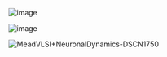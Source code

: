![image](https://user-images.githubusercontent.com/71346897/190018776-7faab1c3-406d-4ae4-97c2-b95c8b2a74e8.jpeg)

![image](https://user-images.githubusercontent.com/71346897/190534336-c3e8790a-6e20-402e-b0ee-f82ff51f8cc7.jpeg)

![MeadVLSI+NeuronalDynamics-DSCN1750](https://github.com/rtrelease/Jetson-Symbolics/assets/71346897/eab3afee-a627-44ab-8718-bd4a708ca719)

